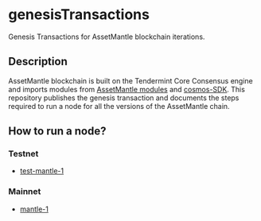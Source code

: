 # genesisTransactions

Genesis Transactions for AssetMantle blockchain iterations.

## Description

AssetMantle blockchain is built on the Tendermint Core Consensus engine and imports modules
from [AssetMantle modules](https://github.com/AssetMantle/modules)
and [cosmos-SDK](https://github.com/cosmos/cosmos-sdk). This repository publishes the genesis transaction and documents
the steps required to run a node for all the versions of the AssetMantle chain.

## How to run a node?

### Testnet

* [test-mantle-1](https://github.com/AssetMantle/genesisTransacations/tree/main/test-mantle-1#test-mantle-1)

### Mainnet

* [mantle-1](https://github.com/AssetMantle/genesisTransacations/tree/main/mantle-1#mantle-1)